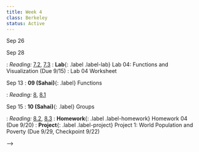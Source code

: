 ```yaml
---
title: Week 4
class: Berkeley
status: Active
---
```


Sep 26

Sep 28


<!--
Sep 11
: **08 (Sahai)**{: .label} Histograms

  <!-- : [Slides]() &#8226; [Demos]() &#8226; [Video]() -->
: *Reading:* [7.2](https://inferentialthinking.com/chapters/07/2/Visualizing_Numerical_Distributions.html), [7.3](https://inferentialthinking.com/chapters/07/3/Overlaid_Graphs.html)
: **Lab**{: .label .label-lab} Lab 04: Functions and Visualization (Due 9/15)
  : Lab 04 Worksheet

Sep 13
: **09 (Sahai)**{: .label} Functions
  <!-- : [Slides]() &#8226; [Demos]() &#8226; [Video]() -->
: *Reading:* [8](https://inferentialthinking.com/chapters/08/Functions_and_Tables.html), [8.1](https://inferentialthinking.com/chapters/08/1/Applying_a_Function_to_a_Column.html)


Sep 15
: **10 (Sahai)**{: .label} Groups
  <!-- : [Slides]() &#8226; [Demos]() &#8226; [Video]() -->
: *Reading:* [8.2](https://inferentialthinking.com/chapters/08/2/Classifying_by_One_Variable.html), [8.3](https://inferentialthinking.com/chapters/08/3/Cross-Classifying_by_More_than_One_Variable.html)
: **Homework**{: .label .label-homework} Homework 04 (Due 9/20)
: **Project**{: .label .label-project} Project 1: World Population and Poverty (Due 9/29, Checkpoint 9/22)

-->